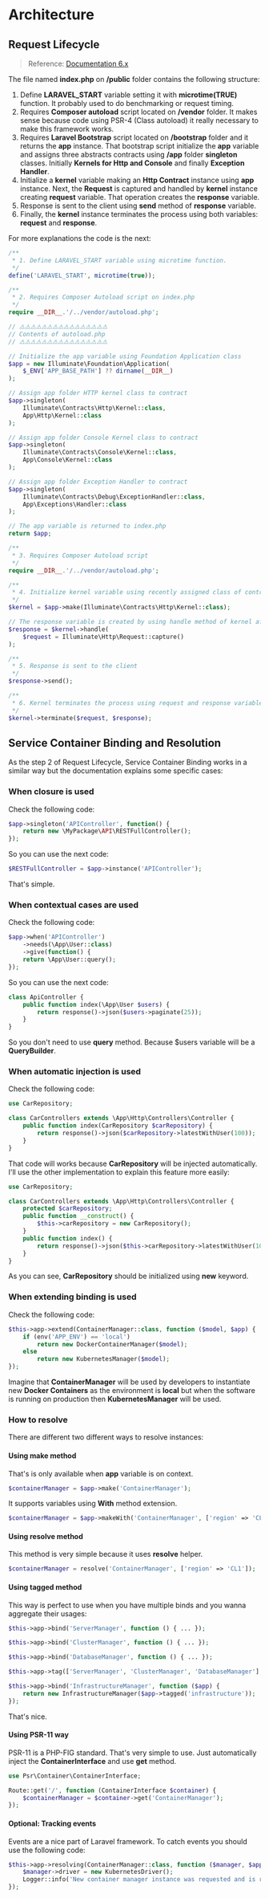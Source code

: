 # Architecture

## Request Lifecycle

> Reference: [Documentation 6.x](https://laravel.com/docs/6.x/lifecycle)

The file named **index.php** on **/public** folder contains the following structure:

1. Define **LARAVEL_START** variable setting it with **microtime(TRUE)** function. It probably used to do benchmarking or request timing.
2. Requires **Composer autoload** script located on **/vendor** folder. It makes sense because code using PSR-4 (Class autoload) it really necessary to make this framework works.
3. Requires **Laravel Bootstrap** script located on **/bootstrap** folder and it returns the **app** instance. That bootstrap script initialize the **app** variable and assigns three abstracts contracts using **/app** folder **singleton** classes. Initially **Kernels for Http and Console** and finally **Exception Handler**.  
4. Initialize a **kernel** variable making an **Http Contract** instance using **app** instance. Next, the **Request** is captured and handled by **kernel** instance creating **request** variable. That operation creates the **response** variable. 
5. Response is sent to the client using **send** method of **response** variable.
6. Finally, the **kernel** instance terminates the process using both variables: **request** and **response**.

For more explanations the code is the next:

```php
/**
 * 1. Define LARAVEL_START variable using microtime function. 
 */
define('LARAVEL_START', microtime(true));
```

```php
/**
 * 2. Requires Composer Autoload script on index.php
 */
require __DIR__.'/../vendor/autoload.php';

// ⚠️⚠️⚠️⚠️⚠️⚠️⚠️⚠️⚠️⚠️⚠️⚠️⚠️⚠️⚠️⚠️
// Contents of autoload.php
// ⚠️⚠️⚠️⚠️⚠️⚠️⚠️⚠️⚠️⚠️⚠️⚠️⚠️⚠️⚠️⚠️

// Initialize the app variable using Foundation Application class
$app = new Illuminate\Foundation\Application(
    $_ENV['APP_BASE_PATH'] ?? dirname(__DIR__)
);

// Assign app folder HTTP kernel class to contract
$app->singleton(
    Illuminate\Contracts\Http\Kernel::class,
    App\Http\Kernel::class
);

// Assign app folder Console Kernel class to contract
$app->singleton(
    Illuminate\Contracts\Console\Kernel::class,
    App\Console\Kernel::class
);

// Assign app folder Exception Handler to contract
$app->singleton(
    Illuminate\Contracts\Debug\ExceptionHandler::class,
    App\Exceptions\Handler::class
);

// The app variable is returned to index.php
return $app;
```

```php
/**
 * 3. Requires Composer Autoload script
 */
require __DIR__.'/../vendor/autoload.php';
```

```php
/**
 * 4. Initialize kernel variable using recently assigned class of contract
 */
$kernel = $app->make(Illuminate\Contracts\Http\Kernel::class);

// The response variable is created by using handle method of kernel after of request captured
$response = $kernel->handle(
    $request = Illuminate\Http\Request::capture()
);
```

```php
/**
 * 5. Response is sent to the client
 */
$response->send();
```

```php
/**
 * 6. Kernel terminates the process using request and response variables
 */
$kernel->terminate($request, $response);
```

## Service Container Binding and Resolution

As the step 2 of Request Lifecycle, Service Container Binding works in a similar way but  the documentation explains some specific cases:

### When closure is used

Check the following code:

```php
$app->singleton('APIController', function() {
    return new \MyPackage\API\RESTFullController();
});
```

So you can use the next code:

```php
$RESTFullController = $app->instance('APIController');
```

That's simple. 

### When contextual cases are used

Check the following code:

```php
$app->when('APIController')
    ->needs(\App\User::class)
    ->give(function() {
    return \App\User::query();    
});
```

So you can use the next code:

```php
class ApiController {
    public function index(\App\User $users) { 
        return response()->json($users->paginate(25));
    }
}
```

So you don't need to use **query** method. Because $users variable will be a **QueryBuilder**.

### When automatic injection is used

Check the following code:

```php
use CarRepository;

class CarControllers extends \App\Http\Controllers\Controller {
    public function index(CarRepository $carRepository) { 
        return response()->json($carRepository->latestWithUser(100));
    }
}
```

That code will works because **CarRepository** will be injected automatically. I'll use the other implementation to explain this feature more easily:

```php
use CarRepository;

class CarControllers extends \App\Http\Controllers\Controller {
    protected $carRepository;
    public function __construct() {
        $this->carRepository = new CarRepository();
    }
    public function index() { 
        return response()->json($this->carRepository->latestWithUser(100));
    }
}
```

As you can see, **CarRepository** should be initialized using **new** keyword.

### When extending binding is used

Check the following code:

```php
$this->app->extend(ContainerManager::class, function ($model, $app) {
    if (env('APP_ENV') == 'local')
        return new DockerContainerManager($model);
    else
        return new KubernetesManager($model);
});
```

Imagine that **ContainerManager** will be used by developers to instantiate new **Docker Containers** as the environment is **local** but when the software is running on production then **KubernetesManager** will be used. 

### How to resolve

There are different two different ways to resolve instances:

#### Using make method

That's is only available when **app** variable is on context.

```php
$containerManager = $app->make('ContainerManager');
```

It supports variables using **With** method extension.

```php
$containerManager = $app->makeWith('ContainerManager', ['region' => 'CL1']);
```

#### Using resolve method

This method is very simple because it uses **resolve** helper.

```php
$containerManager = resolve('ContainerManager', ['region' => 'CL1']);
```

#### Using tagged method

This way is perfect to use when you have multiple binds and you wanna aggregate their usages:

```php
$this->app->bind('ServerManager', function () { ... });

$this->app->bind('ClusterManager', function () { ... });

$this->app->bind('DatabaseManager', function () { ... });

$this->app->tag(['ServerManager', 'ClusterManager', 'DatabaseManager'], 'infrastructure');

$this->app->bind('InfrastructureManager', function ($app) {
    return new InfrastructureManager($app->tagged('infrastructure'));
});
```

That's nice.

#### Using PSR-11 way

PSR-11 is a PHP-FIG standard. That's very simple to use. Just automatically inject the **ContainerInterface** and use **get** method.

```php
use Psr\Container\ContainerInterface;

Route::get('/', function (ContainerInterface $container) {
    $containerManager = $container->get('ContainerManager');
});
```


#### Optional: Tracking events

Events are a nice part of Laravel framework. To catch events you should use the following code:

```php
$this->app->resolving(ContainerManager::class, function ($manager, $app) {
    $manager->driver = new KubernetesDriver();
    Logger::info('New container manager instance was requested and is ready to use!');
});
```
